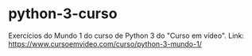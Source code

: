 # python-3-curso
Exercícios do Mundo 1 do curso de Python 3 do "Curso em vídeo". Link: https://www.cursoemvideo.com/curso/python-3-mundo-1/
